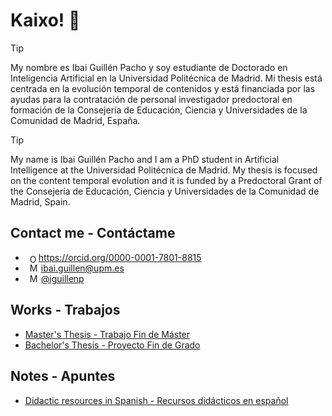 # Kaixo! 👋


> [!TIP]
> My nombre es Ibai Guillén Pacho y soy estudiante de Doctorado en Inteligencia Artificial en la Universidad Politécnica de Madrid. Mi thesis está centrada en la evolución temporal de contenidos y está financiada por las ayudas para la contratación de personal investigador predoctoral en formación de la Consejería de Educación, Ciencia y Universidades de la Comunidad de Madrid, España.

> [!TIP]
> My name is Ibai Guillén Pacho and I am a PhD student in Artificial Intelligence at the Universidad Politécnica de Madrid. My thesis is focused on the content temporal evolution and it is funded by a Predoctoral Grant of the Consejería de Educación, Ciencia y Universidades de la Comunidad de Madrid, Spain.

## Contact me - Contáctame
- <a  id="cy-effective-orcid-url"
  class="underline"
   href="https://orcid.org/0000-0001-7801-8815"
   target="orcid.widget"
   rel="me noopener noreferrer"
   style="vertical-align: middle"><img
      src="https://orcid.org/sites/default/files/images/orcid_16x16.png"
      style="width: 1em; margin-inline-start: 0.5em"
      alt="ORCID iD icon"/>https://orcid.org/0000-0001-7801-8815</a>
- <img
      src="https://icons.iconarchive.com/icons/graphicloads/100-flat-2/256/email-icon.png"
      style="width: 1em; margin-inline-start: 0.5em"
      alt="Mail icon"/> ibai.guillen@upm.es
- <img
      src="https://icons.iconarchive.com/icons/graphics-vibe/simple-rounded-social/128/twitter-icon.png"
      style="width: 1em; margin-inline-start: 0.5em"
      alt="Mail icon"/> [@iguillenp](https://twitter.com/iguillenp)

## Works - Trabajos

- [Master's Thesis - Trabajo Fin de Máster](https://oa.upm.es/72004/1/TFM_IBAI_GUILLEN_PACHO.pdf)
- [Bachelor's Thesis - Proyecto Fin de Grado](https://dkh.deusto.es/comunidad/explorer/recurso/estudio-sobre-la-privacidad-en-el-aprendizaje/708a1593-6ba6-4714-a7a5-a9d7e58d05e1)

## Notes - Apuntes
- [Didactic resources in Spanish - Recursos didácticos en español](https://github.com/Ibaii99/Recursos-Didacticos)

